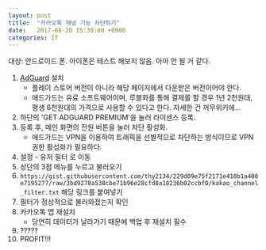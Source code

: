 ```yaml
---
layout: post
title:  "카카오톡 채널 기능 차단하기"
date:   2017-08-20 15:30:00 +0900
categories: IT
---
```

대상: 안드로이드 폰. 
아이폰은 테스트 해보지 않음. 아마 안 될 거 같다.

1. [AdGuard](https://adguard.com/en/welcome.html) 설치
    - 플레이 스토어 버전이 아니라 해당 페이지에서 다운받은 버전이어야 한다.
    - 애드가드는 유료 소프트웨어이며, 루블화를 통해 결제를 할 경우 1년 2천원대, 평생 6천원대의 가격으로 사용할 수 있다고 한다. 자세한 건 꺼무위키에...
2. 하단의 'GET ADGUARD PREMIUM'을 눌러 라이센스 등록.
3. 등록 후, 메인 화면의 전원 버튼을 눌러 차단 활성화. 
    - 애드가드는 VPN을 이용하여 트래픽을 선별적으로 차단하는 방식이므로 VPN 권한 활성화가 필요하다.
4. 설정 - 유저 필터 로 이동
5. 상단의 3점 메뉴를 누르고 불러오기 
6. `https://gist.githubusercontent.com/thy2134/229d09e75f2171e410b1a400e7195277/raw/3bd9278a538cbe71b96e28cfd8a18236b02ccbf0/kakao_channel_filter.txt`
해당 링크를 붙여넣기 
7. 필터가 정상적으로 불러와졌는지 확인
8. 카카오톡 앱 재설치
    - 당연히 데이터가 날라가기 때문에 백업 후 재설치 필수
9. ?????
10. PROFIT!!!